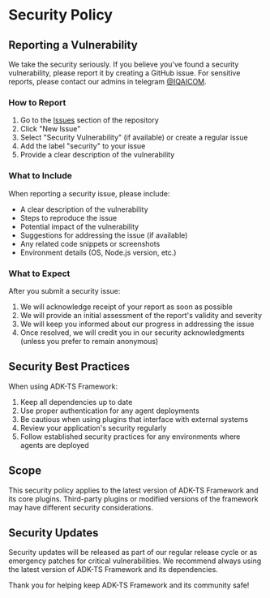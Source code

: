 # Security Policy

## Reporting a Vulnerability

We take the security seriously. If you believe you've found a security vulnerability, please report it by creating a GitHub issue. For sensitive reports, please contact our admins in telegram [@IQAICOM](https://t.me/IQAICOM).

### How to Report

1. Go to the [Issues](https://github.com/IQAIcom/ADK-TS/issues) section of the repository
2. Click "New Issue"
3. Select "Security Vulnerability" (if available) or create a regular issue
4. Add the label "security" to your issue
5. Provide a clear description of the vulnerability

### What to Include

When reporting a security issue, please include:

- A clear description of the vulnerability
- Steps to reproduce the issue
- Potential impact of the vulnerability
- Suggestions for addressing the issue (if available)
- Any related code snippets or screenshots
- Environment details (OS, Node.js version, etc.)

### What to Expect

After you submit a security issue:

1. We will acknowledge receipt of your report as soon as possible
2. We will provide an initial assessment of the report's validity and severity
3. We will keep you informed about our progress in addressing the issue
4. Once resolved, we will credit you in our security acknowledgments (unless you prefer to remain anonymous)

## Security Best Practices

When using ADK-TS Framework:

1. Keep all dependencies up to date
2. Use proper authentication for any agent deployments
3. Be cautious when using plugins that interface with external systems
4. Review your application's security regularly
5. Follow established security practices for any environments where agents are deployed

## Scope

This security policy applies to the latest version of ADK-TS Framework and its core plugins. Third-party plugins or modified versions of the framework may have different security considerations.

## Security Updates

Security updates will be released as part of our regular release cycle or as emergency patches for critical vulnerabilities. We recommend always using the latest version of ADK-TS Framework and its dependencies.

Thank you for helping keep ADK-TS Framework and its community safe!
